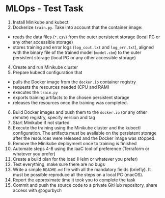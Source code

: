 # MLOps - Test Task

1. Install Minikube and kubectl
2. Dockerize `train.py`. Take into account that the container image:
- reads the data files (`*.csv`) from the outer persistent storage (local PC or any other accessible storage)
- stores training and error logs (`log_cout.txt` and `log_err.txt`), aligned with the binary file of the trained model (`model.cbm`) to the outer persistent storage (local PC or any other accessible storage)
4. Create and run Minikube cluster
5. Prepare kubectl configuration that
- pulls the Docker image from the `docker.io` container registry
- requests the resources needed (CPU and RAM)
- executes the `train.py`
- exports training artifacts to the chosen persistent storage
- releases the resources once the training was completed. 
6. Build Docker images and push them to the `docker.io` (or any other remote) registry, specify version and tag
7. Start Minikube if not started
8. Execute the training using the Minikube cluster and the kubectl configuration. The artifacts must be available on the persistent storage after the resources were released and the Docker image was stopped.
9. Remove the Minikube deployment once to training is finished
10. Automate steps 4-8 using the IaaC tool of preference (Terraform or whatever you prefer)
11. Create a build plan for the load (Helm or whatever you prefer)
12. Test everything, make sure there are no bugs
13. Write a simple `README.md` file with all the mandatory fields (briefly). It must be possible reproduce all the steps on a local PC (macOS).
14. Report the approximate time it took you to complete the task
15. Commit and push the source code to a private GitHub repository, share access with @ogurbych
